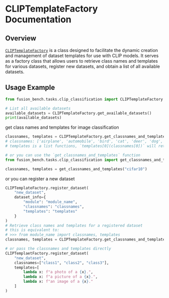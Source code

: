 # CLIPTemplateFactory Documentation

## Overview

[`CLIPTemplateFactory`](https://github.com/tanganke/fusion_bench/blob/main/fusion_bench/tasks/clip_classification/__init__.py) is a class designed to facilitate the dynamic creation and management of dataset templates for use with CLIP models. It serves as a factory class that allows users to retrieve class names and templates for various datasets, register new datasets, and obtain a list of all available datasets.

## Usage Example

```python
from fusion_bench.tasks.clip_classification import CLIPTemplateFactory

# List all available datasets
available_datasets = CLIPTemplateFactory.get_available_datasets()
print(available_datasets)
```

get class names and templates for image classification

```python
classnames, templates = CLIPTemplateFactory.get_classnames_and_templates("cifar10")
# classnames: ['airplane', 'automobile', 'bird', 'cat', 'deer', 'dog', 'frog', 'horse', 'ship', 'truck']
# templates is a list functions, `templates[0](classnames[0])` will return 'a photo of a airplane.'

# or you can use the `get_classnames_and_templates` function
from fusion_bench.tasks.clip_classification import get_classnames_and_templates

classnames, templates = get_classnames_and_templates("cifar10")
```

or you can register a new dataset

```python
CLIPTemplateFactory.register_dataset(
    "new_dataset",
    dataset_info={
        "module": "module_name",
        "classnames": "classnames",
        "templates": "templates"
    }
)
# Retrieve class names and templates for a registered dataset
# this is equivalent to:
# >>> from module_name import classnames, templates
classnames, templates = CLIPTemplateFactory.get_classnames_and_templates("new_dataset")

# or pass the classnames and templates directly
CLIPTemplaetFactory.register_dataset(
    "new_dataset",
    classnames=["class1", "class2", "class3"],
    templates=[
        lambda x: f"a photo of a {x}.",
        lambda x: f"a picture of a {x}.",
        lambda x: f"an image of a {x}."
    ]
)
```
